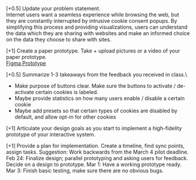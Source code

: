 [+0.5] Update your problem statement.\
Internet users want a seamless experience while browsing the web, but they are constantly interrupted by intrusive cookie consent popups. By simplifying this process and providing visualizations, users can understand the data which they are sharing with websites and make an informed choice on the data they choose to share with sites.

[+1] Create a paper prototype. Take + upload pictures or a video of your paper prototype.\
[Figma Prototype](https://www.figma.com/proto/kGQS7KU01GcNaxs7sVkj7t/CS-239-Figma-Wireframe?node-id=107-768&t=X1BBUhslb7RLZC3o-1&show-proto-sidebar=1&starting-point-node-id=107%3A768)

[+0.5] Summarize 1-3 takeaways from the feedback you received in class.\
- Make purpose of buttons clear. Make sure the buttons to activate / de-activate certain cookies is labeled.
- Maybe provide statistics on how many users enable / disable a certain cookie
- Maybe add presets so that certain types of cookies are disabled by default, and allow opt-in for other cookies
  
[+1] Articulate your design goals as you start to implement a high-fidelity prototype of your interactive system.

[+1] Provide a plan for implementation. Create a timeline, find sync points, assign tasks. Suggestion: Work backwards from the March 4 pilot deadline. 
Feb 24: Finalize design; parallel prototyping and asking users for feedback. Decide on a design to prototype.
Mar 1: Have a working prototype ready.
Mar 3: Finish basic testing, make sure there are no obvious bugs.
